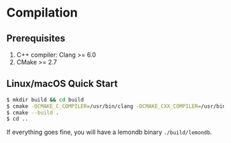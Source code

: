 # Compilation

## Prerequisites

1. C++ compiler: Clang >= 6.0
2. CMake >= 2.7

## Linux/macOS Quick Start

```bash
$ mkdir build && cd build
$ cmake -DCMAKE_C_COMPILER=/usr/bin/clang -DCMAKE_CXX_COMPILER=/usr/bin/clang++ ../src
$ cmake --build .
$ cd ..
```

If everything goes fine, you will have a lemondb binary `./build/lemondb`.

